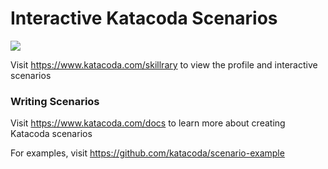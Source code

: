 # Interactive Katacoda Scenarios

[![](http://shields.katacoda.com/katacoda/skillrary/count.svg)](https://www.katacoda.com/skillrary "Get your profile on Katacoda.com")

Visit https://www.katacoda.com/skillrary to view the profile and interactive scenarios

### Writing Scenarios
Visit https://www.katacoda.com/docs to learn more about creating Katacoda scenarios

For examples, visit https://github.com/katacoda/scenario-example

